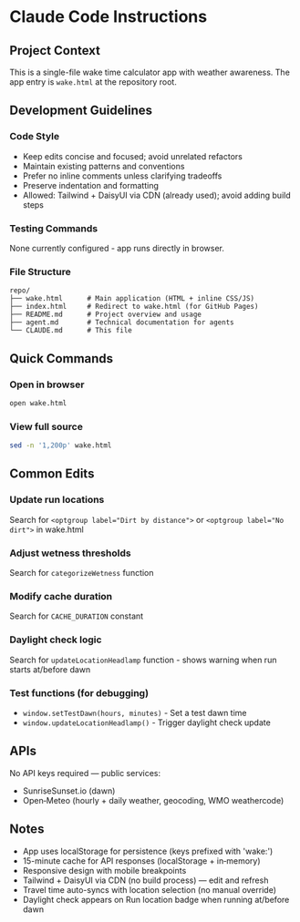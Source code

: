 # Claude Code Instructions

## Project Context
This is a single-file wake time calculator app with weather awareness. The app entry is `wake.html` at the repository root.

## Development Guidelines

### Code Style
- Keep edits concise and focused; avoid unrelated refactors
- Maintain existing patterns and conventions
- Prefer no inline comments unless clarifying tradeoffs
- Preserve indentation and formatting
- Allowed: Tailwind + DaisyUI via CDN (already used); avoid adding build steps

### Testing Commands
None currently configured - app runs directly in browser.

### File Structure
```
repo/
├── wake.html      # Main application (HTML + inline CSS/JS)
├── index.html     # Redirect to wake.html (for GitHub Pages)
├── README.md      # Project overview and usage
├── agent.md       # Technical documentation for agents
└── CLAUDE.md      # This file
```

## Quick Commands

### Open in browser
```bash
open wake.html
```

### View full source
```bash
sed -n '1,200p' wake.html
```

## Common Edits

### Update run locations
Search for `<optgroup label="Dirt by distance">` or `<optgroup label="No dirt">` in wake.html

### Adjust wetness thresholds
Search for `categorizeWetness` function

### Modify cache duration
Search for `CACHE_DURATION` constant

### Daylight check logic
Search for `updateLocationHeadlamp` function - shows warning when run starts at/before dawn

### Test functions (for debugging)
- `window.setTestDawn(hours, minutes)` - Set a test dawn time
- `window.updateLocationHeadlamp()` - Trigger daylight check update

## APIs
No API keys required — public services:
- SunriseSunset.io (dawn)
- Open‑Meteo (hourly + daily weather, geocoding, WMO weathercode)

## Notes
- App uses localStorage for persistence (keys prefixed with 'wake:')
- 15-minute cache for API responses (localStorage + in‑memory)
- Responsive design with mobile breakpoints
- Tailwind + DaisyUI via CDN (no build process) — edit and refresh
- Travel time auto-syncs with location selection (no manual override)
- Daylight check appears on Run location badge when running at/before dawn
